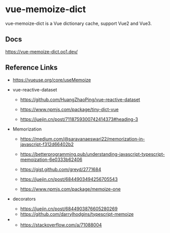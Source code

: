 # vue-memoize-dict

vue-memoize-dict is a Vue dictionary cache, support Vue2 and Vue3.

## Docs

https://vue-memoize-dict.oo1.dev/

## Reference Links

- https://vueuse.org/core/useMemoize

- vue-reactive-dataset

  - https://github.com/HuangZhaoPing/vue-reactive-dataset

  - https://www.npmjs.com/package/tiny-dict-vue

  - https://juejin.cn/post/7118759300742414373#heading-3

- Memorization

  - https://medium.com/@saravanaeswari22/memorization-in-javascript-f312d66402b2

  - https://betterprogramming.pub/understanding-javascript-typescript-memoization-6e0333b62406

  - https://gist.github.com/greyd/2771684

  - https://juejin.cn/post/6844903494256705543
  - https://www.npmjs.com/package/memoize-one

- decorators
  - https://juejin.cn/post/6844903876605280269
  - https://github.com/darrylhodgins/typescript-memoize
-
  - https://stackoverflow.com/a/71088004
